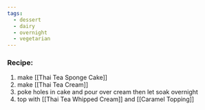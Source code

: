 ```yaml
---
tags:
  - dessert
  - dairy
  - overnight
  - vegetarian
---
```

### Recipe:
1. make [[Thai Tea Sponge Cake]]
2. make [[Thai Tea Cream]]
3. poke holes in cake and pour over cream then let soak overnight
4. top with [[Thai Tea Whipped Cream]] and [[Caramel Topping]]